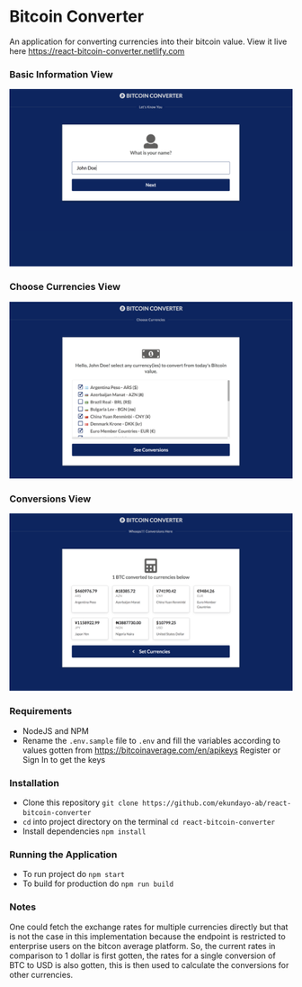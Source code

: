 # Bitcoin Converter
An application for converting currencies into their bitcoin value. View it live here https://react-bitcoin-converter.netlify.com

### Basic Information View
![Basic Info](screenshots/basic_info.png?raw=true "Basic Info")

### Choose Currencies View
![Choose Currencies](screenshots/choose_currencies.png?raw=true "Choose Currencies")

### Conversions View
![Conversions](screenshots/conversions.png?raw=true "Conversions")

### Requirements
- NodeJS and NPM
- Rename the `.env.sample` file to `.env` and fill the variables according to values gotten from https://bitcoinaverage.com/en/apikeys Register or Sign In to get the keys

### Installation
- Clone this repository `git clone https://github.com/ekundayo-ab/react-bitcoin-converter`
- `cd` into project directory on the terminal `cd react-bitcoin-converter`
- Install dependencies `npm install`

### Running the Application
- To run project do `npm start`
- To build for production do `npm run build`


### Notes
One could fetch the exchange rates for multiple currencies directly but that is not the case in this implementation because the endpoint is restricted to enterprise users on the bitcon average platform. So, the current rates in comparison to 1 dollar is first gotten, the rates for a single conversion of BTC to USD is also gotten, this is then used to calculate the conversions for other currencies.
